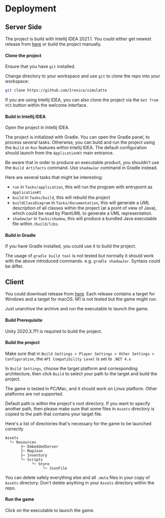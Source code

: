 # Deployment

## Server Side

The project is build with Intellij IDEA 2021.1. You could either get newest release from [here](https://github.com/Ironica/simulatte/releases) or build the project manually.

#### Clone the project

Ensure that you have `git` installed.

Change directory to your workspace and use `git` to clone the repo into your workspace:

```bash
git clone https://github.com/Ironica/simulatte
```

If you are using Intellij IDEA, you can also clone the project via the `Get from VCS` button within the welcome interface.

#### Build in Intellij IDEA

Open the project in Intellij IDEA. 

The project is initialized with Gradle. You can open the Gradle panel, to process several tasks. Otherwise, you can build and run the project using the `Build` or `Run` features within Intellij IDEA. The default configuration should launch from the `ApplicationKt` main entrance.

Be aware that in order to produce an executable product, you shouldn't use the `Build Artifacts` command. Use `shadowJar` command in Gradle instead.

Here are several tasks that might be interesting:

-   `run` in `Tasks/application`, this will run the program with entrypoint as `ApplicationKt`
-   `build` in `Tasks/build`, this will rebuild the project
-   `buildClassDiagram` in `Tasks/documentation`, this will generate a UML description of all classes within the project (at a point of view of Java), which could be read by PlantUML to generate a UML representation.
-   `shadowJar` in `Tasks/shadow`, this will produce a bundled Java executable file within `/build/libs`.

#### Build in Gradle

If you have Gradle installed, you could use it to build the project.

The usage of `gradle build tool` is not tested but normally it should work with the above introduced commands. e.g. `gradle shadowJar`. Syntaxs could be differ.

## Client

You could download release from [here](https://github.com/Ironica/Unity-Front-End/releases). Each release contains a target for Windows and a target for macOS. M1 is not tested but the game might run.

Just unarchive the archive and run the executable to launch the game.

#### Build Prerequisite

Unity 2020.3.7f1 is required to build the project.

#### Build the project

Make sure that in `Build Settings > Player Settings > Other Settings > Configuration`, the `API Compatibility Level` is set to `.NET 4.x`

In `Build Settings`, choose the target platform and corresponding architecture, then click `Build` to select your path to the target and build the project.

The game is tested in PC/Mac, and it should work on Linux platform. Other platforms are not supported.

Default path is within the project's root directory. If you want to specify another path, then please make sure that some files in `Assets` directory is copied to the path that contains your target file.

Here's a list of directories that's necessary for the game to be launched correctly

```
Assets
  └─ Resources
       ├─ EmbeddedServer
       ├─ MapJson
       ├─ Inventory
       └─ Scripts
            └─ Store
                 └─ JsonFile
```

You can delete safely everything else and all `.meta` files in your copy of `Assets` directory. Don't delete anything in your `Assets` directory within the repo.

#### Run the game

Click on the executable to launch the game.